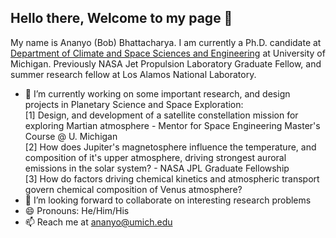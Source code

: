 ## Hello there, Welcome to my page 👋

My name is Ananyo (Bob) Bhattacharya. I am currently a Ph.D. candidate at [Department of Climate and Space Sciences and Engineering](https://clasp.engin.umich.edu/) at University of Michigan. Previously NASA Jet Propulsion Laboratory Graduate Fellow, and summer research fellow at Los Alamos National Laboratory.

* 🔭 I’m currently working on some important research, and design projects in Planetary Science and Space Exploration: \
[1] Design, and development of a satellite constellation mission for exploring Martian atmosphere - Mentor for Space Engineering Master's Course @ U. Michigan \
[2] How does Jupiter's magnetosphere influence the temperature, and composition of it's upper atmosphere, driving strongest auroral emissions in the solar system? - NASA JPL Graduate Fellowship \
[3] How do factors driving chemical kinetics and atmospheric transport govern chemical composition of Venus atmosphere?
* 👯 I’m looking forward to collaborate on interesting research problems
* 😄 Pronouns: He/Him/His
* 📫 Reach me at ananyo@umich.edu


<!--
**GalacticBobster/GalacticBobster** is a ✨ _special_ ✨ repository because its `README.md` (this file) appears on your GitHub profile.

Here are some ideas to get you started:

- 🔭 I’m currently working on ...
- 🌱 I’m currently learning ...
- 👯 I’m looking to collaborate on ...
- 🤔 I’m looking for help with ...
- 💬 Ask me about ...
- 📫 How to reach me: ...
- 😄 Pronouns: ...
- ⚡ Fun fact: ...
-->
